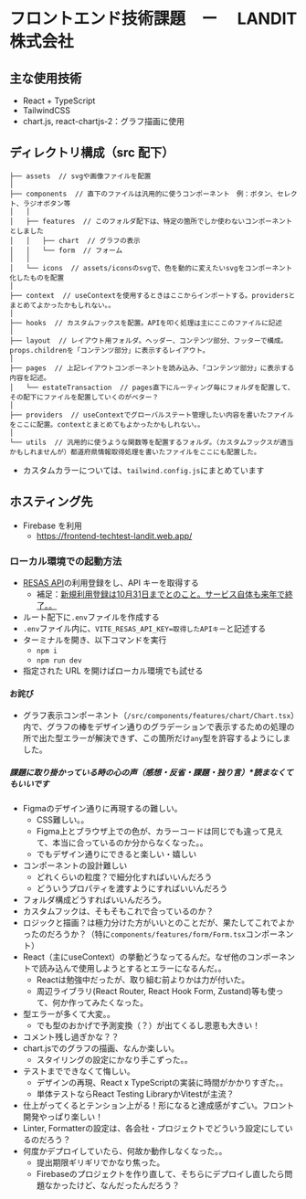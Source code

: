 # フロントエンド技術課題　ー　 LANDIT 株式会社

## 主な使用技術

- React + TypeScript
- TailwindCSS
- chart.js, react-chartjs-2：グラフ描画に使用

## ディレクトリ構成（src 配下）

```
├── assets  // svgや画像ファイルを配置
│
├── components  // 直下のファイルは汎用的に使うコンポーネント　例：ボタン、セレクト、ラジオボタン等
│   │
│   ├── features  // このフォルダ配下は、特定の箇所でしか使わないコンポーネントとしました
│   │   ├── chart  // グラフの表示
│   │   └── form  // フォーム
│   │
│   └── icons  // assets/iconsのsvgで、色を動的に変えたいsvgをコンポーネント化したものを配置
│
├── context  // useContextを使用するときはここからインポートする。providersとまとめてよかったかもしれない。。
│
├── hooks  // カスタムフックスを配置。APIを叩く処理は主にここのファイルに記述
│
├── layout  // レイアウト用フォルダ。ヘッダー、コンテンツ部分、フッターで構成。props.childrenを「コンテンツ部分」に表示するレイアウト。
│
├── pages  // 上記レイアウトコンポーネントを読み込み、「コンテンツ部分」に表示する内容を記述。
│   └── estateTransaction  // pages直下にルーティング毎にフォルダを配置して、その配下にファイルを配置していくのがベター？
│
├── providers  // useContextでグローバルステート管理したい内容を書いたファイルをここに配置。contextとまとめてもよかったかもしれない。。
│
└── utils  // 汎用的に使うような関数等を配置するフォルダ。（カスタムフックスが適当かもしれませんが）都道府県情報取得処理を書いたファイルをここにも配置した。
```

- カスタムカラーについては、`tailwind.config.js`にまとめています

## ホスティング先

- Firebase を利用
  - https://frontend-techtest-landit.web.app/

### ローカル環境での起動方法

- [RESAS API](https://opendata.resas-portal.go.jp/)の利用登録をし、API キーを取得する
  - 補足：[新規利用登録は10月31日までとのこと。サービス自体も来年で終了。。](https://opendata.resas-portal.go.jp/docs/api/v1/index.html)
- ルート配下に`.env`ファイルを作成する
- `.env`ファイル内に、`VITE_RESAS_API_KEY=取得したAPIキー`と記述する
- ターミナルを開き、以下コマンドを実行
  - `npm i`
  - `npm run dev`
- 指定された URL を開けばローカル環境でも試せる

#### お詫び

- グラフ表示コンポーネント（`/src/components/features/chart/Chart.tsx`）内で、グラフの棒をデザイン通りのグラデーションで表示するための処理の所で出た型エラーが解決できず、この箇所だけ`any`型を許容するようにしました。

##### 課題に取り掛かっている時の心の声（感想・反省・課題・独り言）\*読まなくてもいいです

- Figmaのデザイン通りに再現するの難しい。
  - CSS難しい。。
  - Figma上とブラウザ上での色が、カラーコードは同じでも違って見えて、本当に合っているのか分からなくなった。。
  - でもデザイン通りにできると楽しい・嬉しい
- コンポーネントの設計難しい
  - どれくらいの粒度？で細分化すればいいんだろう
  - どういうプロパティを渡すようにすればいいんだろう
- フォルダ構成どうすればいいんだろう。
- カスタムフックは、そもそもこれで合っているのか？
- ロジックと描画？は極力分けた方がいいとのことだが、果たしてこれでよかったのだろうか？（特に`components/features/form/Form.tsx`コンポーネント）
- React（主にuseContext）の挙動どうなってるんだ。なぜ他のコンポーネントで読み込んで使用しようとするとエラーになるんだ。。
  - Reactは勉強中だったが、取り組む前よりかは力が付いた。
  - 周辺ライブラリ(React Router, React Hook Form, Zustand)等も使って、何か作ってみたくなった。
- 型エラーが多くて大変。。
  - でも型のおかげで予測変換（？）が出てくるし恩恵も大きい！
- コメント残し過ぎかな？？
- chart.jsでのグラフの描画、なんか楽しい。
  - スタイリングの設定にかなり手こずった。。
- テストまでできなくて悔しい。
  - デザインの再現、React x TypeScriptの実装に時間がかかりすぎた。。
  - 単体テストならReact Testing LibraryかVitestが主流？
- 仕上がってくるとテンション上がる！形になると達成感がすごい。フロント開発やっぱり楽しい！
- Linter, Formatterの設定は、各会社・プロジェクトでどういう設定にしているのだろう？
- 何度かデプロイしていたら、何故か動作しなくなった。。
  - 提出期限ギリギリでかなり焦った。
  - Firebaseのプロジェクトを作り直して、そちらにデプロイし直したら問題なかったけど、なんだったんだろう？
